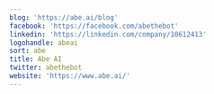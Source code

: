 ```yaml
---
blog: 'https://abe.ai/blog'
facebook: 'https://facebook.com/abethebot'
linkedin: 'https://linkedin.com/company/10612413'
logohandle: abeai
sort: abe
title: Abe AI
twitter: abethebot
website: 'https://www.abe.ai/'
---
```

